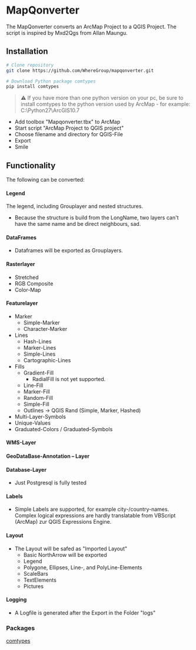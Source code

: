 # MapQonverter
The MapQonverter converts an ArcMap Project to a QGIS Project.
The script is inspired by Mxd2Qgs from Allan Maungu.

## Installation

```bash
# Clone repository
git clone https://github.com/WhereGroup/mapqonverter.git

# Download Python package comtypes
pip install comtypes

```
> :warning: If you have more than one python version on your pc, be sure to install comtypes to the python version used by ArcMap - for example: C:\Python27\ArcGIS10.7

- Add toolbox "Mapqonverter.tbx" to ArcMap 
- Start script "ArcMap Project to QGIS project"
- Choose filename and directory for QGIS-File
- Export
- Smile


## Functionality
The following can be converted:

#### Legend

The legend, including Grouplayer and nested structures.

* Because the structure is build from the LongName, two layers can't have the same name and be direct neighbours, sad. 

#### DataFrames 

* Dataframes will be exported as Grouplayers.

#### Rasterlayer

* Stretched
* RGB Composite
* Color-Map

#### Featurelayer

* Marker
  * Simple-Marker
  * Character-Marker
* Lines
  * Hash-Lines
  * Marker-Lines
  * Simple-Lines
  * Cartographic-Lines
* Fills
  * Gradient-Fill
    * RadialFill is not yet supported.
  * Line-Fill
  * Marker-Fill
  * Random-Fill
  * Simple-Fill
  * Outlines -> QGIS Rand (Simple, Marker, Hashed)  
* Multi-Layer-Symbols
* Unique-Values
* Graduated-Colors / Graduated–Symbols
	
#### WMS-Layer

#### GeoDataBase-Annotation – Layer

#### Database-Layer
  * Just Postgresql is fully tested

#### Labels
  * Simple Labels are supported, for example city-/country-names. Complex logical expressions are hardly translatable from VBScript (ArcMap) zur QGIS Expressions Engine. 

#### Layout
* The Layout will be safed as "Imported Layout"
    * Basic NorthArrow will be exported
    * Legend 
    * Polygone, Ellipses, Line-, and PolyLine-Elements
    * ScaleBars 
    * TextElements
    * Pictures

#### Logging
* A Logfile is generated after the Export in the Folder "logs"

### Packages
[comtypes](https://pypi.org/project/comtypes/)
